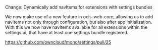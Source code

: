 Change: Dynamically add navItems for extensions with settings bundles

We now make use of a new feature in ocis-web-core, allowing us to add
navItems not only through configuration, but also after app initialization.
With this we now have navItems available for all extensions within the
settings ui, that have at least one settings bundle registered.

https://github.com/owncloud/mono/settings/pull/25
